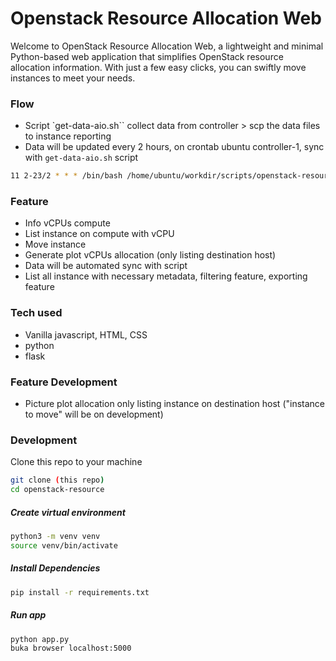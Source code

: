 # Openstack Resource Allocation Web
Welcome to OpenStack Resource Allocation Web, a lightweight and minimal Python-based web application that simplifies OpenStack resource allocation information. With just a few easy clicks, you can swiftly move instances to meet your needs.

### Flow
- Script `get-data-aio.sh`` collect data from controller > scp the data files to instance reporting
- Data will be updated every 2 hours, on crontab ubuntu controller-1, sync with `get-data-aio.sh` script
```bash
11 2-23/2 * * * /bin/bash /home/ubuntu/workdir/scripts/openstack-resource/get-data-aio.sh >> /home/ubuntu/workdir/scripts/openstack-resource/get-data-aio.log 2>&1
```

### Feature
- Info vCPUs compute
- List instance on compute with vCPU
- Move instance
- Generate plot vCPUs allocation (only listing destination host)
- Data will be automated sync with script
- List all instance with necessary metadata, filtering feature, exporting feature

### Tech used
- Vanilla javascript, HTML, CSS
- python
- flask

### Feature Development
- Picture plot allocation only listing instance on destination host ("instance to move" will be on development)

### Development
Clone this repo to your machine
```bash
git clone (this repo)
cd openstack-resource
```
##### Create virtual environment
```bash 
python3 -m venv venv
source venv/bin/activate
```

##### Install Dependencies
```bash
pip install -r requirements.txt
```

##### Run app
```bash
python app.py
buka browser localhost:5000
```
